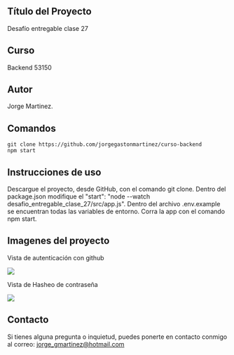 ## Título del Proyecto

Desafío entregable clase 27

## Curso

Backend 53150

## Autor

Jorge Martinez.

## Comandos

```
git clone https://github.com/jorgegastonmartinez/curso-backend
npm start
```

## Instrucciones de uso

Descargue el proyecto, desde GitHub, con el comando git clone. Dentro del package.json modifique el  "start": "node --watch desafio_entregable_clase_27/src/app.js".
Dentro del archivo .env.example se encuentran todas las variables de entorno. 
Corra la app con el comando npm start.

## Imagenes del proyecto

Vista de autenticación con github

![](./desafio_entregable_clase_21/src/public/img/Captura%20de%20pantalla%202024-06-03%20a%20la(s)%208.26.39 p. m..png)

Vista de Hasheo de contraseña

![](./desafio_entregable_clase_21/src/public/img/Captura%20de%20pantalla%202024-06-03%20a%20la(s)%208.27.21 p. m..png)


## Contacto

Si tienes alguna pregunta o inquietud, puedes ponerte en contacto conmigo al correo: jorge_gmartinez@hotmail.com
